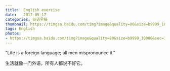 ```yaml
---
title:  English exercise
date:   2017-05-17
categories: 英语早操
thumbnail: https://timgsa.baidu.com/timg?image&quality=80&size=b9999_10000&sec=1495034810969&di=50e087a7650ba681054775f5333f5fe2&imgtype=0&src=http%3A%2F%2Fimg1.ph.126.net%2FPTXaFJNazkk1m2m7HzAn_w%3D%3D%2F1394145559747991842.jpg
tags: English
photos:
- https://timgsa.baidu.com/timg?image&quality=80&size=b9999_10000&sec=1495034810969&di=50e087a7650ba681054775f5333f5fe2&imgtype=0&src=http%3A%2F%2Fimg1.ph.126.net%2FPTXaFJNazkk1m2m7HzAn_w%3D%3D%2F1394145559747991842.jpg
---
```


"Life is a foreign language; all men mispronounce it."
<p>生活就像一门外语，所有人都说不好它。</p>
